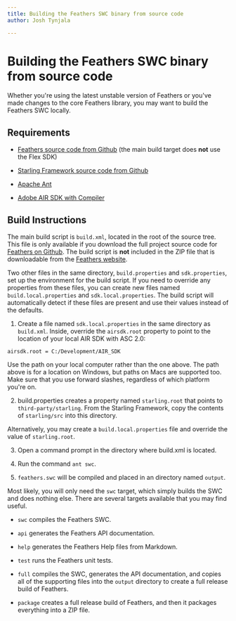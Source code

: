 ```yaml
---
title: Building the Feathers SWC binary from source code  
author: Josh Tynjala

---
```

# Building the Feathers SWC binary from source code

Whether you're using the latest unstable version of Feathers or you've made changes to the core Feathers library, you may want to build the Feathers SWC locally.

## Requirements

-   [Feathers source code from Github](https://github.com/joshtynjala/feathers) (the main build target does **not** use the Flex SDK)

-   [Starling Framework source code from Github](https://github.com/Gamua/Starling-Framework)

-   [Apache Ant](http://ant.apache.org/)

-   [Adobe AIR SDK with Compiler](http://www.adobe.com/go/air_sdk)

## Build Instructions

The main build script is `build.xml`, located in the root of the source tree. This file is only available if you download the full project source code for [Feathers on Github](https://github.com/joshtynjala/feathers). The build script is **not** included in the ZIP file that is downloadable from the [Feathers website](http://feathersui.com/).

Two other files in the same directory, `build.properties` and `sdk.properties`, set up the environment for the build script. If you need to override any properties from these files, you can create new files named `build.local.properties` and `sdk.local.properties`. The build script will automatically detect if these files are present and use their values instead of the defaults.

1. Create a file named `sdk.local.properties` in the same directory as `build.xml`. Inside, override the `airsdk.root` property to point to the location of your local AIR SDK with ASC 2.0:

``` code
airsdk.root = C:/Development/AIR_SDK
```

Use the path on your local computer rather than the one above. The path above is for a location on Windows, but paths on Macs are supported too. Make sure that you use forward slashes, regardless of which platform you're on.

2. build.properties creates a property named `starling.root` that points to `third-party/starling`. From the Starling Framework, copy the contents of `starling/src` into this directory.

Alternatively, you may create a `build.local.properties` file and override the value of `starling.root`.

3. Open a command prompt in the directory where build.xml is located.

4. Run the command `ant swc`.

5. `feathers.swc` will be compiled and placed in an directory named `output`.

Most likely, you will only need the `swc` target, which simply builds the SWC and does nothing else. There are several targets available that you may find useful.

-   `swc` compiles the Feathers SWC.

-   `api` generates the Feathers API documentation.

-   `help` generates the Feathers Help files from Markdown.

-   `test` runs the Feathers unit tests.

-   `full` compiles the SWC, generates the API documentation, and copies all of the supporting files into the `output` directory to create a full release build of Feathers.

-   `package` creates a full release build of Feathers, and then it packages everything into a ZIP file.
